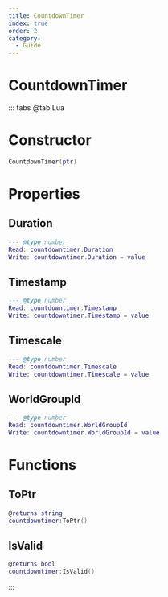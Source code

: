 ```yaml
---
title: CountdownTimer
index: true
order: 2
category:
  - Guide
---
```


# CountdownTimer

::: tabs
@tab Lua
# Constructor
```lua
CountdownTimer(ptr)
```
# Properties
## Duration 
```lua
--- @type number
Read: countdowntimer.Duration
Write: countdowntimer.Duration = value
```
## Timestamp 
```lua
--- @type number
Read: countdowntimer.Timestamp
Write: countdowntimer.Timestamp = value
```
## Timescale 
```lua
--- @type number
Read: countdowntimer.Timescale
Write: countdowntimer.Timescale = value
```
## WorldGroupId 
```lua
--- @type number
Read: countdowntimer.WorldGroupId
Write: countdowntimer.WorldGroupId = value
```
# Functions
## ToPtr
```lua
@returns string
countdowntimer:ToPtr()
```
## IsValid
```lua
@returns bool
countdowntimer:IsValid()
```

:::